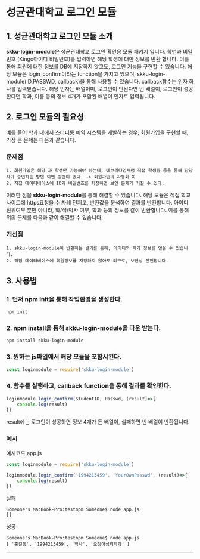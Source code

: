 성균관대학교 로그인 모듈
======================

## 1. 성균관대학교 로그인 모듈 소개
**skku-login-module**은 성균관대학교 로그인 확인용 모듈 패키지 입니다. 학번과 비밀번호 (Kingo아이디 비밀번호)를 입력하면 해당 학생에 대한 정보를 반환 합니다. 이를 통해 회원에 대한 정보를 DB에 저장하지 않고도, 로그인 기능을 구현할 수 있습니다. 
해당 모듈은 login_confirm이라는 function을 가지고 있으며, skku-login-module(ID,PASSWD, callback)을 통해 사용할 수 있습니다.
callback함수는 인자 하나를 입력받습니다. 해당 인자는 배열이며, 로그인이 안된다면 빈 배열이, 로그인이 성공한다면 학과, 이름 등의 정보 4개가 포함된 배열이 인자로 입력됩니다.

## 2. 로그인 모듈의 필요성
예를 들어 학과 내에서 스터디룸 예약 시스템을 개발하는 경우, 회원가입을 구현할 때, 가장 큰 문제는 다음과 같습니다.
### 문제점
	1. 회원가입은 해당 과 학생만 가능해야 하는데, 에브리타임처럼 직접 학생증 등을 통해 담당자가 승인하는 방법 외엔 방법이 없다. -> 회원가입의 자동화 X
	2. 직접 데이터베이스에 ID와 비밀번호를 저장하면 보안 문제가 커질 수 있다.

이러한 점을 **skku-login-module**를 통해 해결할 수 있습니다. 해당 모듈은 직접 학교 사이트에 https요청을 수 차례 던지고, 반환값을 분석하여 결과를 반환합니다. 아이디 진위여부 뿐만 아니라, 학/석/박사 여부, 학과 등의 정보를 같이 반환합니다. 이를 통해 위의 문제를 다음과 같이 해결할 수 있습니다.

### 개선점
	1. skku-login-module이 반환하는 결과를 통해, 아이디와 학과 정보를 얻을 수 있습니다.
	2. 직접 데이터베이스에 회원정보를 저장하지 않아도 되므로, 보안상 안전합니다.



## 3. 사용법
### 1. 먼저 npm init을 통해 작업환경을 생성한다.

```
npm init
```
### 2. npm install을 통해 skku-login-module을 다운 받는다.

```
npm install skku-login-module
```

### 3. 원하는 js파일에서 해당 모듈을 포함시킨다.

```javascript
const loginmodule = require('skku-login-module')

```
### 4. 함수를 실행하고, callback function을 통해 결과를 확인한다.

```javascript
loginmodule.login_confirm(StudentID, Passwd, (result)=>{
    console.log(result)
})
```

result에는 로그인이 성공하면 정보 4개가 든 배열이, 실패하면 빈 배열이 반환됩니다.
### 예시

예시코드 app.js
```javascript
const loginmodule = require('skku-login-module')

loginmodule.login_confirm('1994213459', 'YourOwnPasswd', (result)=>{
    console.log(result)
})
```


실패
```
Someone's MacBook-Pro:testnpm Someone$ node app.js
[]
```

성공
```
Someone's MacBook-Pro:testnpm Someone$ node app.js
[ '홍길동', '1994213459', '학사', '오징어심리학과' ]
```
	

****